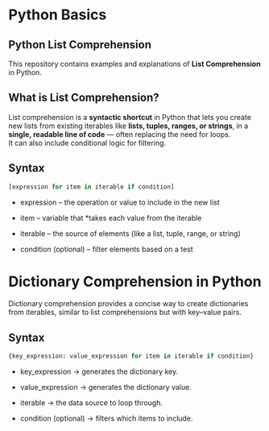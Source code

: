 # Python Basics
## Python List Comprehension

This repository contains examples and explanations of **List Comprehension** in Python.



## What is List Comprehension?

List comprehension is a **syntactic shortcut** in Python that lets you create new lists from existing iterables like **lists, tuples, ranges, or strings**, in a **single, readable line of code** — often replacing the need for loops.  
It can also include conditional logic for filtering.



## Syntax

```python
[expression for item in iterable if condition]

```
* expression – the operation or value to include in the new list

* item – variable that *takes each value from the iterable

* iterable – the source of elements (like a list, tuple, range, or string)

* condition (optional) – filter elements based on a test

# Dictionary Comprehension in Python

Dictionary comprehension provides a concise way to create dictionaries from iterables, similar to list comprehensions but with key–value pairs.

## Syntax
```python
{key_expression: value_expression for item in iterable if condition}
```
* key_expression → generates the dictionary key.

* value_expression → generates the dictionary value.

* iterable → the data source to loop   through.

* condition (optional) → filters which items to include.

